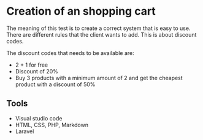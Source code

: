 # Creation of an shopping cart

The meaning of this test is to create a correct system that is easy to use. There are different rules that the client wants to add. This is about discount codes. 

The discount codes that needs to be available are:
- 2 + 1 for free
- Discount of 20%
- Buy 3 products with a minimum amount of 2 and get the cheapest product with a discount of 50%

## Tools
- Visual studio code
- HTML, CSS, PHP, Markdown
- Laravel